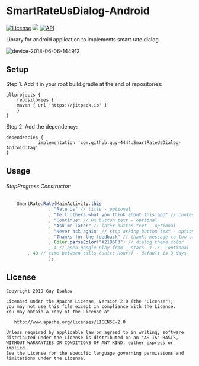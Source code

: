 # SmartRateUsDialog-Android
[![License](https://img.shields.io/badge/License-Apache%202.0-blue.svg)](https://github.com/vlad1m1r990/Lemniscate/blob/master/LICENSE)
[![](https://jitpack.io/v/guy-4444/SmartRateUsDialog-Android.svg)](https://jitpack.io/#guy-4444/SmartRateUsDialog-Android)
[![API](https://img.shields.io/badge/API-18%2B-green.svg?style=flat)]()

Library for android application to implements smart rate dialog

![device-2018-06-06-144912](https://github.com/guy-4444/SmartRateUsDialog-Android/blob/master/screen%20shot.png?raw=true)

## Setup
Step 1. Add it in your root build.gradle at the end of repositories:
```
allprojects {
    repositories {
	maven { url 'https://jitpack.io' }
    }
}
```

Step 2. Add the dependency:

```
dependencies {
	        implementation 'com.github.guy-4444:SmartRateUsDialog-Android:Tag'
}
```
## Usage

###### StepProgress Constructor:
```java
    SmartRate.Rate(MainActivity.this
                , "Rate Us" // title - optional
                , "Tell others what you think about this app" // content - optional
                , "Continue" // OK button text - optional
                , "Ask me later" // later button text - optional
                , "Never ask again" // stop asking button text - optional
                , "Thanks for the feedback" // thanks message to low star users - optional
                , Color.parseColor("#2196F3") // dialog theme color
                , 4 // open google play from _ stars  1..5 - optional
		, 48 // time between calls (unit: Hours) - default is 3 days
                );
```
## License

    Copyright 2019 Guy Isakov

    Licensed under the Apache License, Version 2.0 (the "License");
    you may not use this file except in compliance with the License.
    You may obtain a copy of the License at

       http://www.apache.org/licenses/LICENSE-2.0

    Unless required by applicable law or agreed to in writing, software
    distributed under the License is distributed on an "AS IS" BASIS,
    WITHOUT WARRANTIES OR CONDITIONS OF ANY KIND, either express or implied.
    See the License for the specific language governing permissions and
    limitations under the License.


